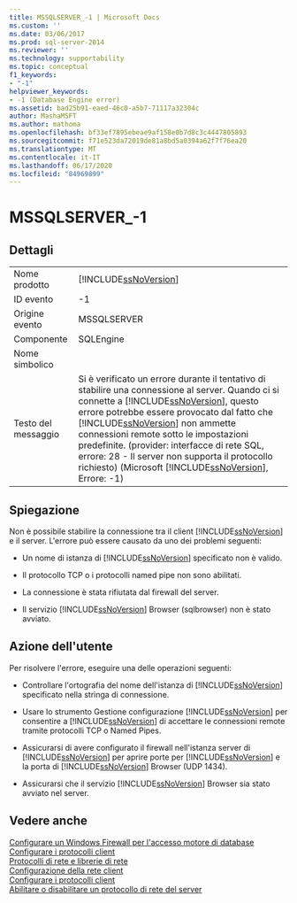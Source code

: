 ```yaml
---
title: MSSQLSERVER_-1 | Microsoft Docs
ms.custom: ''
ms.date: 03/06/2017
ms.prod: sql-server-2014
ms.reviewer: ''
ms.technology: supportability
ms.topic: conceptual
f1_keywords:
- "-1"
helpviewer_keywords:
- -1 (Database Engine error)
ms.assetid: bad25b91-eaed-46c0-a5b7-71117a32304c
author: MashaMSFT
ms.author: mathoma
ms.openlocfilehash: bf33ef7895ebeae9af158e0b7d8c3c4447805893
ms.sourcegitcommit: f71e523da72019de81a8bd5a0394a62f7f76ea20
ms.translationtype: MT
ms.contentlocale: it-IT
ms.lasthandoff: 06/17/2020
ms.locfileid: "84969899"
---
```

# <a name="mssqlserver_-1"></a>MSSQLSERVER_-1
    
## <a name="details"></a>Dettagli  
  
|||  
|-|-|  
|Nome prodotto|[!INCLUDE[ssNoVersion](../../includes/ssnoversion-md.md)]|  
|ID evento|-1|  
|Origine evento|MSSQLSERVER|  
|Componente|SQLEngine|  
|Nome simbolico||  
|Testo del messaggio|Si è verificato un errore durante il tentativo di stabilire una connessione al server.  Quando ci si connette a [!INCLUDE[ssNoVersion](../../includes/ssnoversion-md.md)], questo errore potrebbe essere provocato dal fatto che [!INCLUDE[ssNoVersion](../../includes/ssnoversion-md.md)] non ammette connessioni remote sotto le impostazioni predefinite. (provider: interfacce di rete SQL, errore: 28 - Il server non supporta il protocollo richiesto) (Microsoft [!INCLUDE[ssNoVersion](../../includes/ssnoversion-md.md)], Errore: -1)|  
  
## <a name="explanation"></a>Spiegazione  
 Non è possibile stabilire la connessione tra il client [!INCLUDE[ssNoVersion](../../includes/ssnoversion-md.md)] e il server. L'errore può essere causato da uno dei problemi seguenti:  
  
-   Un nome di istanza di [!INCLUDE[ssNoVersion](../../includes/ssnoversion-md.md)] specificato non è valido.  
  
-   Il protocollo TCP o i protocolli named pipe non sono abilitati.  
  
-   La connessione è stata rifiutata dal firewall del server.  
  
-   Il servizio [!INCLUDE[ssNoVersion](../../includes/ssnoversion-md.md)] Browser (sqlbrowser) non è stato avviato.  
  
## <a name="user-action"></a>Azione dell'utente  
 Per risolvere l'errore, eseguire una delle operazioni seguenti:  
  
-   Controllare l'ortografia del nome dell'istanza di [!INCLUDE[ssNoVersion](../../includes/ssnoversion-md.md)] specificato nella stringa di connessione.  
  
-   Usare lo strumento Gestione configurazione [!INCLUDE[ssNoVersion](../../includes/ssnoversion-md.md)] per consentire a [!INCLUDE[ssNoVersion](../../includes/ssnoversion-md.md)] di accettare le connessioni remote tramite protocolli TCP o Named Pipes.  
  
-   Assicurarsi di avere configurato il firewall nell'istanza server di [!INCLUDE[ssNoVersion](../../includes/ssnoversion-md.md)] per aprire porte per [!INCLUDE[ssNoVersion](../../includes/ssnoversion-md.md)] e la porta di [!INCLUDE[ssNoVersion](../../includes/ssnoversion-md.md)] Browser (UDP 1434).  
  
-   Assicurarsi che il servizio [!INCLUDE[ssNoVersion](../../includes/ssnoversion-md.md)] Browser sia stato avviato nel server.  
  
## <a name="see-also"></a>Vedere anche  
 [Configurare un Windows Firewall per l'accesso motore di database](../../database-engine/configure-windows/configure-a-windows-firewall-for-database-engine-access.md)   
 [Configurare i protocolli client](../../database-engine/configure-windows/configure-client-protocols.md)   
 [Protocolli di rete e librerie di rete](../../sql-server/install/network-protocols-and-network-libraries.md)   
 [Configurazione della rete client](../../database-engine/configure-windows/client-network-configuration.md)   
 [Configurare i protocolli client](../../database-engine/configure-windows/configure-client-protocols.md)   
 [Abilitare o disabilitare un protocollo di rete del server](../../database-engine/configure-windows/enable-or-disable-a-server-network-protocol.md)  
  
  
